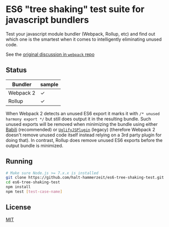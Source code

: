 # ES6 "tree shaking" test suite for javascript bundlers

<!-- 
[![NPM Version][npm-badge]][npm]
[![Build Status][travis-badge]][travis]
[![Test Coverage][coveralls-badge]][coveralls] -->

Test your javascript module bundler (Webpack, Rollup, etc) and find out which one is the smartest when it comes to intelligently eliminating unused code.

See the [original discussion in `webpack` repo](https://github.com/webpack/webpack/issues/2867)

## Status

| Bundler   | sample |
|-----------|--------|
| Webpack 2 |   ✓    |
| Rollup    |   ✓    |

When Webpack 2 detects an unused ES6 export it marks it with `/* unused harmony export */` but still does output it in the resulting bundle. Such unused exports will be removed when minimizing the bundle using either [Babili](https://github.com/webpack-contrib/babili-webpack-plugin) (recommended) or [`UglifyJSPlugin`](https://github.com/webpack-contrib/uglifyjs-webpack-plugin) (legacy) (therefore Webpack 2 doesn't remove unused code itself instead relying on a 3rd party plugin for doing that). In contrast, Rollup does remove unused ES6 exports before the output bundle is minimized.

## Running

```sh
# Make sure Node.js >= 7.x.x is installed
git clone https://github.com/halt-hammerzeit/es6-tree-shaking-test.git
cd es6-tree-shaking-test
npm install
npm test [test-case-name]
```

## License

[MIT](LICENSE)

[npm]: https://www.npmjs.org/package/universal-webpack
[npm-badge]: https://img.shields.io/npm/v/universal-webpack.svg?style=flat-square

[travis]: https://travis-ci.org/halt-hammerzeit/universal-webpack
[travis-badge]: https://img.shields.io/travis/halt-hammerzeit/universal-webpack/master.svg?style=flat-square

[coveralls]: https://coveralls.io/r/halt-hammerzeit/universal-webpack?branch=master
[coveralls-badge]: https://img.shields.io/coveralls/halt-hammerzeit/universal-webpack/master.svg?style=flat-square
